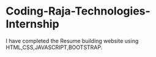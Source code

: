 # Coding-Raja-Technologies-Internship
I have completed the Resume building website using HTML,CSS,JAVASCRIPT,BOOTSTRAP.
